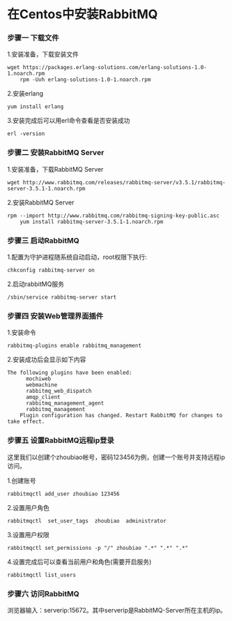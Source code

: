 # 在Centos中安装RabbitMQ

### 步骤一 下载文件
1.安装准备，下载安装文件
```
wget https://packages.erlang-solutions.com/erlang-solutions-1.0-1.noarch.rpm
	rpm -Uvh erlang-solutions-1.0-1.noarch.rpm
```
2.安装erlang
```
yum install erlang
```
3.安装完成后可以用erl命令查看是否安装成功
```
erl -version
```

### 步骤二 安装RabbitMQ Server
1.安装准备，下载RabbitMQ Server
```
wget http://www.rabbitmq.com/releases/rabbitmq-server/v3.5.1/rabbitmq-server-3.5.1-1.noarch.rpm
```
2.安装RabbitMQ Server
```
rpm --import http://www.rabbitmq.com/rabbitmq-signing-key-public.asc
	yum install rabbitmq-server-3.5.1-1.noarch.rpm
```

### 步骤三 启动RabbitMQ
1.配置为守护进程随系统自动启动，root权限下执行:
```
chkconfig rabbitmq-server on
```

2.启动rabbitMQ服务
```
/sbin/service rabbitmq-server start
```

### 步骤四 安装Web管理界面插件
1.安装命令
```
rabbitmq-plugins enable rabbitmq_management
```

2.安装成功后会显示如下内容
```
The following plugins have been enabled:
	  mochiweb
	  webmachine
	  rabbitmq_web_dispatch
	  amqp_client
	  rabbitmq_management_agent
	  rabbitmq_management
	Plugin configuration has changed. Restart RabbitMQ for changes to take effect.
```

### 步骤五 设置RabbitMQ远程ip登录
这里我们以创建个zhoubiao帐号，密码123456为例，创建一个账号并支持远程ip访问。

1.创建账号
```
rabbitmqctl add_user zhoubiao 123456
```

2.设置用户角色
```
rabbitmqctl  set_user_tags  zhoubiao  administrator
```

3.设置用户权限
```
rabbitmqctl set_permissions -p "/" zhoubiao ".*" ".*" ".*"
```

4.设置完成后可以查看当前用户和角色(需要开启服务)
```
rabbitmqctl list_users
```

### 步骤六 访问RabbitMQ
浏览器输入：serverip:15672。其中serverip是RabbitMQ-Server所在主机的ip。